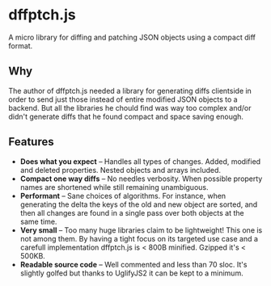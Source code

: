 dffptch.js
==========
A micro library for diffing and patching JSON objects using a compact diff format.

Why
---
The author of dffptch.js needed a library for generating diffs clientside in
order to send just those instead of entire modified JSON objects to a
backend. But all the libraries he chould find was way too complex and/or didn't
generate diffs that he found compact and space saving enough.

Features
--------
* __Does what you expect__ – Handles all types of changes. Added, modified and
  deleted properties. Nested objects and arrays included.
* __Compact one way diffs__ – No needles verbosity. When possible
  property names are shortened while still remaining unambiguous.
* __Performant__ – Sane choices of algorithms. For instance, when generating
  the delta the keys of the old and new object are sorted, and then all changes
  are found in a single pass over both objects at the same time.
* __Very small__ – Too many huge libraries claim to be lightweight! This one is
  not among them. By having a tight focus on its targeted use case and a
  carefull implementation dffptch.js is < 800B minified. Gzipped it's < 500KB.
* __Readable source code__ – Well commented and less than 70 sloc. It's
  slightly golfed but thanks to UglifyJS2 it can be kept to a minimum. 
